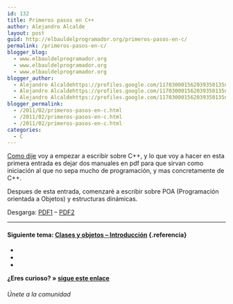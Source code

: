 ```yaml
---
id: 132
title: Primeros pasos en C++
author: Alejandro Alcalde
layout: post
guid: http://elbauldelprogramador.org/primeros-pasos-en-c/
permalink: /primeros-pasos-en-c/
blogger_blog:
  - www.elbauldelprogramador.org
  - www.elbauldelprogramador.org
  - www.elbauldelprogramador.org
blogger_author:
  - Alejandro Alcaldehttps://profiles.google.com/117030001562039350135noreply@blogger.com
  - Alejandro Alcaldehttps://profiles.google.com/117030001562039350135noreply@blogger.com
  - Alejandro Alcaldehttps://profiles.google.com/117030001562039350135noreply@blogger.com
blogger_permalink:
  - /2011/02/primeros-pasos-en-c.html
  - /2011/02/primeros-pasos-en-c.html
  - /2011/02/primeros-pasos-en-c.html
categories:
  - C
---
```

<div class="iconcpp">
</div>

[Como dije][1] voy a empezar a escribir sobre C++, y lo que voy a hacer en esta primera entrada es dejar dos manuales en pdf para que sirvan como iniciación al que no sepa mucho de programación, y mas concretamente de C++. 

Despues de esta entrada, comenzaré a escribir sobre POA (Programación orientada a Objetos) y estructuras dinámicas.

Desgarga: <a target="_blank" href="http://www.megaupload.com/?d=56QJI34T">PDF1</a> &#8211; <a target="_blank" href="http://www.megaupload.com/?d=RGQC8M3Z">PDF2</a>

* * *

#### Siguiente tema: [Clases y objetos &#8211; Introducción][2] {.referencia}

<div class="sharedaddy">
  <div class="sd-content">
    <ul>
      <li>
        <a class="hastip" rel="nofollow" href="http://twitter.com/home?status=Primeros pasos en C+++http://elbauldelprogramador.com/primeros-pasos-en-c/+V%C3%ADa+%40elbaulp" onclick="javascript:window.open(this.href, '', 'menubar=no,toolbar=no,resizable=yes,scrollbars=yes,height=600,width=600');return false;" title="Compartir en Twitter" target="_blank"><span class="iconbox-title"><i class="icon-twitter icon-2x"></i></span></a>
      </li>
      <li>
        <a class="hastip" rel="nofollow" href="http://www.facebook.com/sharer.php?u=http://elbauldelprogramador.com/primeros-pasos-en-c/&t=Primeros pasos en C+++http://elbauldelprogramador.com/primeros-pasos-en-c/+V%C3%ADa+%40elbaulp" onclick="javascript:window.open(this.href, '', 'menubar=no,toolbar=no,resizable=yes,scrollbars=yes,height=600,width=600');return false;" title="Compartir en Facebook" target="_blank"><span class="iconbox-title"><i class="icon-facebook icon-2x"></i></span></a>
      </li>
      <li>
        <a class="hastip" rel="nofollow" href="https://plus.google.com/share?url=Primeros pasos en C+++http://elbauldelprogramador.com/primeros-pasos-en-c/+V%C3%ADa+%40elbaulp" onclick="javascript:window.open(this.href, '', 'menubar=no,toolbar=no,resizable=yes,scrollbars=yes,height=600,width=600');return false;" title="Compartir en G+" target="_blank"><span class="iconbox-title"><i class="icon-google-plus icon-2x"></i></span></a>
      </li>
    </ul>
  </div>
</div>

<span id="socialbottom" class="highlight style-2">

<p>
  <strong>¿Eres curioso? » <a onclick="javascript:_gaq.push(['_trackEvent','random','click-random']);" href="/index.php?random=1">sigue este enlace</a></strong>
</p>

<h6>
  Únete a la comunidad
</h6>

<div class="iconsc hastip" title="2240 seguidores">
  <a href="http://twitter.com/elbaulp" target="_blank"><i class="icon-twitter"></i></a>
</div>

<div class="iconsc hastip" title="2452 fans">
  <a href="http://facebook.com/elbauldelprogramador" target="_blank"><i class="icon-facebook"></i></a>
</div>

<div class="iconsc hastip" title="0 +1s">
  <a href="http://plus.google.com/+Elbauldelprogramador" target="_blank"><i class="icon-google-plus"></i></a>
</div>

<div class="iconsc hastip" title="Repositorios">
  <a href="http://github.com/algui91" target="_blank"><i class="icon-github"></i></a>
</div>

<div class="iconsc hastip" title="Feed RSS">
  <a href="http://elbauldelprogramador.com/feed" target="_blank"><i class="icon-rss"></i></a>
</div></span>

 [1]: http://elbauldelprogramador.com/2-nuevas-secciones-en-el-blog/
 [2]: http://elbauldelprogramador.com/clases-y-objetos-introduccion/